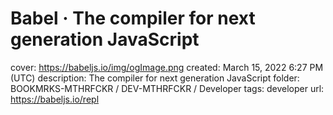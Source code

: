 # Babel · The compiler for next generation JavaScript

cover: https://babeljs.io/img/ogImage.png
created: March 15, 2022 6:27 PM (UTC)
description: The compiler for next generation JavaScript
folder: BOOKMRKS-MTHRFCKR / DEV-MTHRFCKR / Developer
tags: developer
url: https://babeljs.io/repl